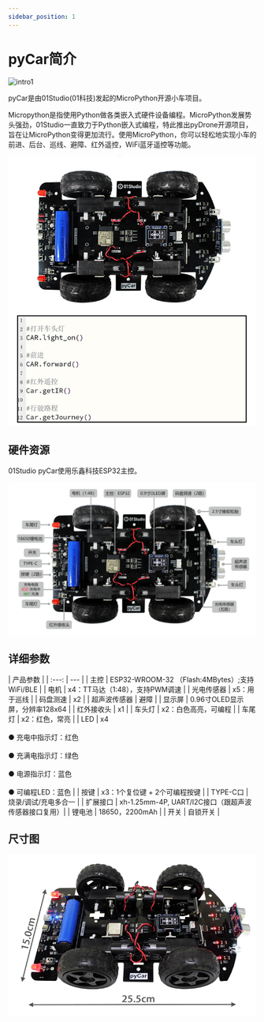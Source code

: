 ```yaml
---
sidebar_position: 1
---
```


# pyCar简介

![intro1](./img/intro/intro1.png)

pyCar是由01Studio(01科技)发起的MicroPython开源小车项目。

Micropython是指使用Python做各类嵌入式硬件设备编程。MicroPython发展势头强劲，01Studio一直致力于Python嵌入式编程，特此推出pyDrone开源项目，旨在让MicroPython变得更加流行。使用MicroPython，你可以轻松地实现小车的前进、后台、巡线、避障、红外遥控，WiFi蓝牙遥控等功能。

![intro1](./img/intro/intro1_1.jpg)

## 硬件资源

01Studio pyCar使用乐鑫科技ESP32主控。

![intro2](./img/intro/intro2.png)

## 详细参数

|  产品参数 |
|  :---:  | ---  |
| 主控  | ESP32-WROOM-32 （Flash:4MBytes）;支持WiFi/BLE |
| 电机  | x4：TT马达（1:48），支持PWM调速 |
| 光电传感器  | x5：用于巡线 |
| 码盘测速  | x2 |
| 超声波传感器  | 避障 |
| 显示屏  | 0.96寸OLED显示屏，分辨率128x64 |
| 红外接收头  | x1 |
| 车头灯  | x2：白色高亮，可编程 |
| 车尾灯  | x2：红色，常亮 |
| LED  | x4 <br></br> ● 充电中指示灯：红色 <br></br> ● 充满电指示灯：绿色 <br></br> ● 电源指示灯：蓝色 <br></br> ● 可编程LED：蓝色 |
| 按键  | x3：1个复位键 + 2个可编程按键 |
| TYPE-C口  | 烧录/调试/充电多合一 |
| 扩展接口  | xh-1.25mm-4P, UART/I2C接口（跟超声波传感器接口复用）|
| 锂电池  | 18650，2200mAh |
| 开关  | 自锁开关 |

## 尺寸图

![intro](./img/intro/size.png)